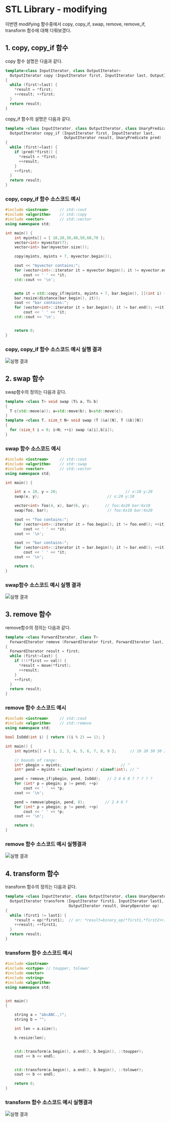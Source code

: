 # STL Library - modifying

이번엔 modifying 함수중에서 copy, copy_if, swap, remove, remove_if, transform 함수에 대해 다뤄보겠다.



## 1. copy, copy_if 함수

copy 함수 설명은 다음과 같다.

```c++
template<class InputIterator, class OutputIterator>
  OutputIterator copy (InputIterator first, InputIterator last, OutputIterator result)
{
  while (first!=last) {
    *result = *first;
    ++result; ++first;
  }
  return result;
}
```

copy_if 함수의 설명은 다음과 같다.

```c++
template <class InputIterator, class OutputIterator, class UnaryPredicate>
  OutputIterator copy_if (InputIterator first, InputIterator last,
                          OutputIterator result, UnaryPredicate pred)
{
  while (first!=last) {
    if (pred(*first)) {
      *result = *first;
      ++result;
    }
    ++first;
  }
  return result;
}
```



### copy, copy_if 함수 소스코드 예시

```c++
#include <iostream>     // std::cout
#include <algorithm>    // std::copy
#include <vector>       // std::vector
using namespace std;

int main() {
	int myints[] = { 10,20,30,40,50,60,70 };
	vector<int> myvector(7);
	vector<int> bar(myvector.size());

	copy(myints, myints + 7, myvector.begin());

	cout << "myvector contains:";
	for (vector<int>::iterator it = myvector.begin(); it != myvector.end(); ++it)
		cout << ' ' << *it;
	std::cout << '\n';


	auto it = std::copy_if(myints, myints + 7, bar.begin(), [](int i) {return i < 40; });
	bar.resize(distance(bar.begin(), it));
	cout << "bar contains:";
	for (vector<int>::iterator it = bar.begin(); it != bar.end(); ++it)
		cout << ' ' << *it;
	std::cout << '\n';


	return 0;
}
```

### copy, copy_if 함수 소스코드 예시 실행 결과

![실행 결과](./img/modifying_ex5.png)



## 2.  swap 함수 

swap함수의 정의는 다음과 같다.

```c++
template <class T> void swap (T& a, T& b)
{
  T c(std::move(a)); a=std::move(b); b=std::move(c);
}
template <class T, size_t N> void swap (T (&a)[N], T (&b)[N])
{
  for (size_t i = 0; i<N; ++i) swap (a[i],b[i]);
}
```



### swap 함수 소스코드 예시

```c++
#include <iostream>     // std::cout
#include <algorithm>    // std::swap
#include <vector>       // std::vector
using namespace std;

int main() {

	int x = 10, y = 20;                              // x:10 y:20
	swap(x, y);                              // x:20 y:10

	vector<int> foo(4, x), bar(6, y);       // foo:4x20 bar:6x10
	swap(foo, bar);                          // foo:6x10 bar:4x20

	cout << "foo contains:";
	for (vector<int>::iterator it = foo.begin(); it != foo.end(); ++it)
		cout << ' ' << *it;
	cout << '\n';

	cout << "bar contains:";
	for (vector<int>::iterator it = bar.begin(); it != bar.end(); ++it)
		cout << ' ' << *it;
	cout << '\n';

	return 0;
}
```





### swap함수 소스코드 예시 실행 결과

![실행 결과](./img/modifying_ex6.png)



## 3. remove 함수

remove함수의 정의는 다음과 같다.

```c++
template <class ForwardIterator, class T>
  ForwardIterator remove (ForwardIterator first, ForwardIterator last, const T& val)
{
  ForwardIterator result = first;
  while (first!=last) {
    if (!(*first == val)) {
      *result = move(*first);
      ++result;
    }
    ++first;
  }
  return result;
}
```



### remove 함수 소스코드 예시

```c++
#include <iostream>     // std::cout
#include <algorithm>    // std::remove
using namespace std;

bool IsOdd(int i) { return ((i % 2) == 1); }

int main() {
	int myints[] = { 1, 2, 3, 4, 5, 6, 7, 8, 9 };      // 10 20 30 30 20 10 10 20

	// bounds of range:
	int* pbegin = myints;                          // ^
	int* pend = myints + sizeof(myints) / sizeof(int); // ^                       ^

	pend = remove_if(pbegin, pend, IsOdd);   // 2 4 6 8 ? ? ? ? ?
	for (int* p = pbegin; p != pend; ++p)
		cout << ' ' << *p;
	cout << '\n';

	pend = remove(pbegin, pend, 8);         // 2 4 6 ?
	for (int* p = pbegin; p != pend; ++p)
		cout << ' ' << *p;
	cout << '\n';

	return 0;
}
```



### remove 함수 소스코드 예시 실행결과

![실행 결과](./img/modifying_ex7.png)



## 4. transform 함수

transform 함수의 정의는 다음과 같다.

```c++
template <class InputIterator, class OutputIterator, class UnaryOperator>
  OutputIterator transform (InputIterator first1, InputIterator last1,
                            OutputIterator result, UnaryOperator op)
{
  while (first1 != last1) {
    *result = op(*first1);  // or: *result=binary_op(*first1,*first2++);
    ++result; ++first1;
  }
  return result;
}
```



### transform 함수 소스코드 예시

```c++
#include <iostream>
#include <cctype> // toupper, tolower
#include <vector>
#include <string>
#include <algorithm>
using namespace std;


int main()
{

	string a = "abcABC.,!";
	string b = "";

	int len = a.size();

	b.resize(len);


	std::transform(a.begin(), a.end(), b.begin(), ::toupper);
	cout << b << endl;


	std::transform(a.begin(), a.end(), b.begin(), ::tolower);
	cout << b << endl;

	return 0;
}
```



### transform 함수 소스코드 예시 실행결과

![실행 결과](./img/modifying_ex8.png)  

